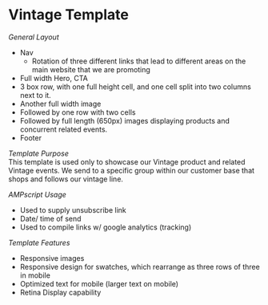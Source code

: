 # Vintage Template

*General Layout*
  - Nav
    - Rotation of three different links that lead to different areas on the main website that we are promoting
  - Full width Hero, CTA
  - 3 box row, with one full height cell, and one cell split into two columns next to it.
  - Another full width image
  - Followed by one row with two cells
  - Followed by full length (650px) images displaying products and concurrent related events.
  - Footer

*Template Purpose*<br>
This template is used only to showcase our Vintage product and related Vintage events.  We send to a specific group within our customer base that shops and follows our vintage line. 

*AMPscript Usage*
  - Used to supply unsubscribe link
  - Date/ time of send
  - Used to compile links w/ google analytics (tracking)  
  
*Template Features*
  - Responsive images
  - Responsive design for swatches, which rearrange as three rows of three in mobile
  - Optimized text for mobile (larger text on mobile)
  - Retina Display capability 
